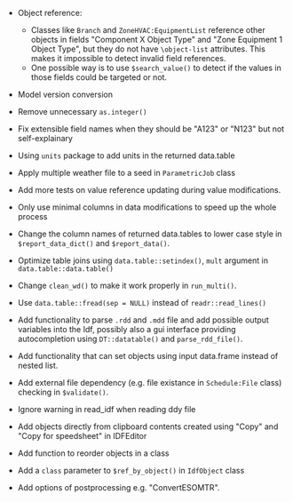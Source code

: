 * Object reference:
  - Classes like `Branch` and `ZoneHVAC:EquipmentList` reference other objects
    in fields "Component X Object Type" and "Zone Equipment 1 Object Type", but
    they do not have `\object-list` attributes. This makes it impossible to
    detect invalid field references.
  - One possible way is to use `$search_value()` to detect if the values in
    those fields could be targeted or not.

* Model version conversion

* Remove unnecessary `as.integer()`

* Fix extensible field names when they should be "A123" or "N123" but not
  self-explainary

* Using `units` package to add units in the returned data.table

* Apply multiple weather file to a seed in `ParametricJob` class

* Add more tests on value reference updating during value modifications.

* Only use minimal columns in data modifications to speed up the whole process

* Change the column names of returned data.tables to lower case style in
  `$report_data_dict()` and `$report_data()`.

* Optimize table joins using `data.table::setindex()`, `mult` argument in
  `data.table::data.table()`

* Change `clean_wd()` to make it work properly in `run_multi()`.

* Use `data.table::fread(sep = NULL)` instead of `readr::read_lines()`

* Add functionality to parse `.rdd` and `.mdd` file and add possible
  output variables into the Idf, possibly also a gui interface providing
  autocompletion using `DT::datatable()` and `parse_rdd_file()`.

* Add functionality that can set objects using input data.frame instead of
  nested list.

* Add external file dependency (e.g. file existance in `Schedule:File` class)
  checking in `$validate()`.

* Ignore warning in read_idf when reading ddy file

* Add objects directly from clipboard contents created using "Copy" and "Copy
    for speedsheet" in IDFEditor

* Add function to reorder objects in a class

* Add a `class` parameter to `$ref_by_object()` in `IdfObject` class

* Add options of postprocessing e.g. "ConvertESOMTR".